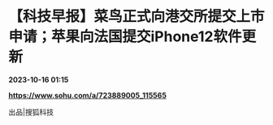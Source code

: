 # 【科技早报】菜鸟正式向港交所提交上市申请；苹果向法国提交iPhone12软件更新

**2023-10-16 01:15**

**https://www.sohu.com/a/723889005_115565**

出品|搜狐科技